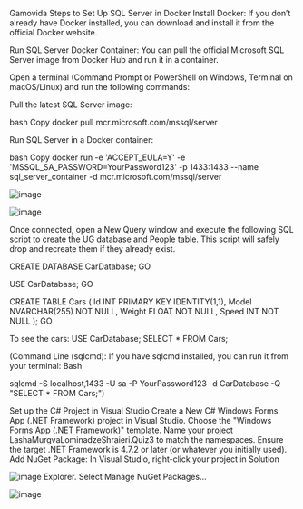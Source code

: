 Gamovida
Steps to Set Up SQL Server in Docker Install Docker: If you don’t already have Docker installed, you can download and install it from the official Docker website.

Run SQL Server Docker Container: You can pull the official Microsoft SQL Server image from Docker Hub and run it in a container.

Open a terminal (Command Prompt or PowerShell on Windows, Terminal on macOS/Linux) and run the following commands:

Pull the latest SQL Server image:

bash Copy docker pull mcr.microsoft.com/mssql/server

Run SQL Server in a Docker container:

bash Copy docker run -e 'ACCEPT_EULA=Y' -e 'MSSQL_SA_PASSWORD=YourPassword123' -p 1433:1433 --name sql_server_container -d mcr.microsoft.com/mssql/server

![image](https://github.com/user-attachments/assets/ea378818-c1a4-473c-8f15-f10aad5080c3)


![image](https://github.com/user-attachments/assets/ef8a1276-e993-4b68-a10d-485080482182)


Once connected, open a New Query window and execute the following SQL script to create the UG database and People table. This script will safely drop and recreate them if they already exist.


CREATE DATABASE CarDatabase;
GO

USE CarDatabase;
GO

CREATE TABLE Cars (
    Id INT PRIMARY KEY IDENTITY(1,1),
    Model NVARCHAR(255) NOT NULL,
    Weight FLOAT NOT NULL,
    Speed INT NOT NULL
);
GO

To see the cars:
USE CarDatabase;
SELECT * FROM Cars;

(Command Line (sqlcmd): If you have sqlcmd installed, you can run it from your terminal:
Bash

sqlcmd -S localhost,1433 -U sa -P YourPassword123 -d CarDatabase -Q "SELECT * FROM Cars;")



Set up the C# Project in Visual Studio Create a New C# Windows Forms App (.NET Framework) project in Visual Studio. Choose the "Windows Forms App (.NET Framework)" template. Name your project LashaMurgvaLominadzeShraieri.Quiz3 to match the namespaces. Ensure the target .NET Framework is 4.7.2 or later (or whatever you initially used). Add NuGet Package: In Visual Studio, right-click your project in Solution


![image](https://github.com/user-attachments/assets/126f9388-ccb2-4f52-90fa-44cb70052b0d)
Explorer. Select Manage NuGet Packages...

![image](https://github.com/user-attachments/assets/6ebba413-31fa-4875-b409-5adb510d2bbc)
